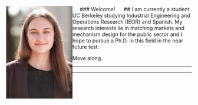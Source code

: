 


<img src="photo.jpeg" align = "left" alt="photo" width="180"/>
&nbsp;&nbsp;&nbsp;&nbsp; ### Welcome!
&nbsp;&nbsp;&nbsp;&nbsp; ## I am currently a student UC Berkeley studying Industrial Engineering and Operations Research (IEOR) and Spanish. My research interests lie in matching markets and mechanism design for the public sector and I hope to pursue a Ph.D. in this field in the near future test. 



Move along.


---
---
